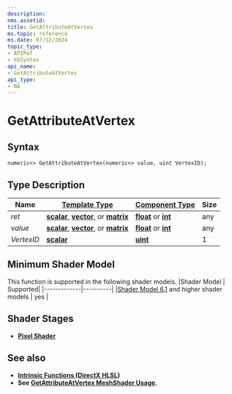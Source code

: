 ```yaml
---
description: 
nms.assetid:
title: GetAttributeAtVertex
ms.topic: reference
ms.date: 07/12/2024
topic_type:
- APIRef
- kbSyntax
api_name:
- GetAttributeAtVertex
api_type:
- NA
---
```



# GetAttributeAtVertex




## Syntax


```syntax
numeric<> GetAttributeAtVertex(numeric<> value, uint VertexID);
```


## Type Description

| Name  | [**Template Type**](../direct3dhlsl/dx-graphics-hlsl-data-types.md)| [**Component Type**](../direct3dhlsl/dx-graphics-hlsl-data-types.md) | Size |
|-------|--------------------------------------------------------------------|----------------------------------------------------------------------|------|
| *ret* | [**scalar**](../direct3dhlsl/dx-graphics-hlsl-scalar.md), [**vector**](../direct3dhlsl/dx-graphics-hlsl-vector.md), or [**matrix**](../direct3dhlsl/dx-graphics-hlsl-matrix.md) | [**float**](../WinProg/windows-data-types) or [**int**](../WinProg/windows-data-types) | any |
| *value* | [**scalar**](../direct3dhlsl/dx-graphics-hlsl-scalar.md), [**vector**](../direct3dhlsl/dx-graphics-hlsl-vector.md), or [**matrix**](../direct3dhlsl/dx-graphics-hlsl-matrix.md) | [**float**](../WinProg/windows-data-types) or [**int**](../WinProg/windows-data-types) | any |
| *VertexID* | [**scalar**](../direct3dhlsl/dx-graphics-hlsl-scalar.md) | [**uint**](../WinProg/windows-data-types) | 1 |

## Minimum Shader Model

This function is supported in the following shader models.
|Shader Model |	Supported|
|-------------|----------|
|[Shader Model 6.1](https://github.com/microsoft/DirectXShaderCompiler/wiki/Shader-Model-6.1) and higher shader models | yes |

## Shader Stages

* [**Pixel Shader**](../direct3dhlsl/dx-graphics-hlsl-writing-shaders-9.md#pixel-shader-basics)


## See also


- [**Intrinsic Functions (DirectX HLSL)**](../direct3dhlsl/dx-graphics-hlsl-intrinsic-functions.md)
-  **See [GetAttributeAtVertex MeshShader Usage](https://microsoft.github.io/DirectX-Specs/d3d/MeshShader#:~:text=Attributes%20used%20with,have%20any%20effect.).**